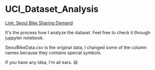 # UCI_Dataset_Analysis

[Link: Seoul Bike Sharing Demand](https://archive.ics.uci.edu/ml/datasets/Seoul+Bike+Sharing+Demand)

It's the process how I analyze the dataset. Feel free to check it through juppyter notebook.

SeoulBikeData.csv is the original data, I changed some of the column names because they contains special symbols.

If you have any idea, I'm all ears. 😃
